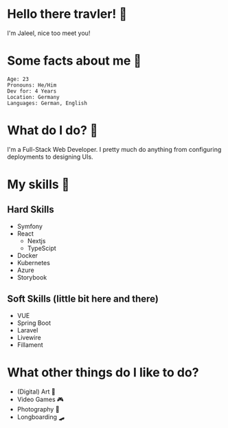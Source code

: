 # Hello there travler! 👋

I'm Jaleel, nice too meet you!

# Some facts about me 📓

```
Age: 23
Pronouns: He/Him
Dev for: 4 Years
Location: Germany
Languages: German, English
```

# What do I do? 🤔

I'm a Full-Stack Web Developer. I pretty much do anything from configuring deployments to designing UIs.

# My skills 💪

## Hard Skills

- Symfony
- React
  - Nextjs
  - TypeScipt
- Docker
- Kubernetes
- Azure
- Storybook

## Soft Skills (little bit here and there)

- VUE
- Spring Boot
- Laravel
- Livewire
- Fillament
 
# What other things do I like to do?

- (Digital) Art 🎨
- Video Games 🎮
- Photography 📸
- Longboarding 🛹
